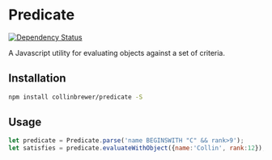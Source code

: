 Predicate
=========
[![Dependency Status](https://img.shields.io/david/collinbrewer/predicate/master.svg)](https://david-dm.org/collinbrewer/predicate.svg)

A Javascript utility for evaluating objects against a set of criteria.

Installation
------------
```sh
npm install collinbrewer/predicate -S
```

Usage
-----
```js
let predicate = Predicate.parse('name BEGINSWITH "C" && rank>9');
let satisfies = predicate.evaluateWithObject({name:'Collin', rank:12}); // returns true
```
